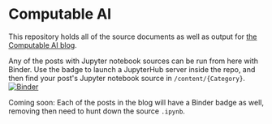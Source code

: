 # Computable AI

This repository holds all of the source documents as well as output for [the Computable AI blog](https://computable.ai).

Any of the posts with Jupyter notebook sources can be run from here with Binder. Use the badge to launch a JupyterHub server inside the repo, and then find your post's Jupyter notebook source in `/content/{Category}`. [![Binder](https://mybinder.org/badge_logo.svg)](https://mybinder.org/v2/gh/computableai/computableai.github.io/dev)

Coming soon: Each of the posts in the blog will have a Binder badge as well, removing then need to hunt down the source `.ipynb`.
